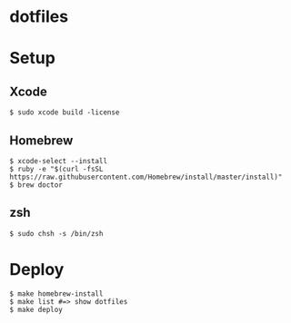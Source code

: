 dotfiles
================================

# Setup

## Xcode

```
$ sudo xcode build -license
```

## Homebrew

```
$ xcode-select --install
$ ruby -e "$(curl -fsSL https://raw.githubusercontent.com/Homebrew/install/master/install)"
$ brew doctor
```

## zsh
```
$ sudo chsh -s /bin/zsh
```

# Deploy
```
$ make homebrew-install
$ make list #=> show dotfiles
$ make deploy
```
